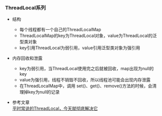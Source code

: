 ### ThreadLocal系列

* 结构
    - 每个线程都有一个自己的ThreadLocalMap
    - ThreadLocalMap的key为ThreadLocal对象，value为ThreadLocal的泛型类对象
    - key引用ThreadLocal为弱引用，value引用泛型类对象为强引用
* 内存回收和泄露
    - key为弱引用，当ThreadLocal使用完之后就被回收，map出现为null的key
    - value为强引用，线程不销毁不回收，所以线程池可能会出现内存泄露
    - 在ThreadLocalMap中，调用 set()、get()、remove()方法的时候，会清理掉key为null的记录
    
* 参考文章  
[平时常说的ThreadLocal，今天就彻底解决它](https://cloud.tencent.com/developer/article/1469598)

 
